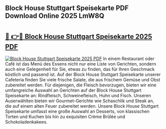 ## Block House Stuttgart Speisekarte PDF Download Online 2025 LmW8Q

# <h2><a href="http://gcdlbc3.nevu.top/?p=Block+House+Stuttgart+Speisekarte">🔗 👉🔴 Block House Stuttgart Speisekarte 2025 PDF</a></h2>

[![Block House Stuttgart Speisekarte 2025 PDF](https://i.imgur.com/dBaPXMq.png)](http://gcdlbc3.nevu.top/?p=Block+House+Stuttgart+Speisekarte)
In einem Restaurant oder Café ist das Menü des Essens nicht nur eine Liste von Gerichten, sondern auch eine Gelegenheit für Sie, etwas zu finden, das für Ihren Geschmack köstlich und passend ist. Auf der Block House Stuttgart Speisekarte unserer Cafeteria finden Sie viele frische Salate, die aus frischem Gemüse und Obst zubereitet werden. Für diejenigen, die Fleisch bevorzugen, bieten wir eine umfangreiche Auswahl an Gerichten auf der Block House Stuttgart Speisekarte an: Rindfleisch, Schweinefleisch, Huhn und Fisch. Unseren Auserwählten bieten wir Gourmet-Gerichte wie Schaschlik und Steak an, die auf einem alten Feuer zubereitet werden. Unsere Block House Stuttgart Speisekarte umfasst eine große Auswahl an Desserts, von klassischen Torten und Kuchen bis hin zu exquisiten Crème Brûlée und Schokoladenkakees.
